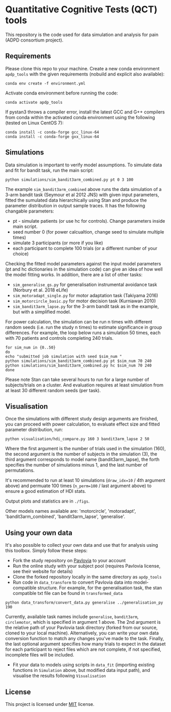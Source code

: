# Quantitative Cognitive Tests (QCT) tools

This repository is the code used for data simulation and analysis for pain (ADPD consortium project).

## Requirements

Please clone this repo to your machine. Create a new conda environment `apdp_tools` with the given requirements (nobuild and explicit also available):

```setup
conda env create -f environment.yml
```

Activate conda environment before running the code:

```setup
conda activate apdp_tools
```

If pystan3 throws a compiler error, install the latest GCC and G++ compilers from conda within the activated conda environment using the following (tested on Linux CentOS 7):

```setup
conda install -c conda-forge gcc_linux-64
conda install -c conda-forge gxx_linux-64
```
   
## Simulations

Data simulation is important to verify model assumptions. To simulate data and fit for bandit task, run the main script:

```train
python simulations/sim_bandit3arm_combined.py pt 0 3 100
```

The example `sim_bandit3arm_combined` above runs the data simulation of a 3-arm bandit task (Seymour et al 2012 JNS) with given input parameters, fitted the sumulated data hierarchically using Stan and produce the parameter distribution in output sample traces. It has the following changable parameters:

* pt - simulate patients (or use hc for controls). Change parameters inside main script.
* seed number 0 (for power calcualtion, change seed to simulate multiple times)
* simulate 3 participants (or more if you like)
* each participant to complete 100 trials (or a different number of your choice)

Checking the fitted model parameters against the input model parameters (pt and hc dictionaries in the simulation code) can give an idea of how well the model fitting works. In addition, there are a list of other tasks:
* `sim_generalise_gs.py` for generalisation instrumental avoidance task (Norbury et al. 2018 eLife)
* `sim_motoradapt_single.py` for motor adaptation task (Takiyama 2016)
* `sim_motorcircle_basic.py` for motor decision task (Kurniawan 2010)
* `sim_bandit3arm_lapse.py` for the 3-arm bandit task as in the example, but with a simplified model.

For power calculation, the simulation can be run n times with different random seeds (i.e. run the study n times) to estimate significance in group differences. For example, the loop below runs a simulation 50 times, each with 70 patients and controls completing 240 trials.

```
for sim_num in {0..50}
do
echo "submitted job simulation with seed $sim_num "
python simulations/sim_bandit3arm_combined.py pt $sim_num 70 240
python simulations/sim_bandit3arm_combined.py hc $sim_num 70 240
done
```

Please note Stan can take several hours to run for a large number of subjects/trials on a cluster. And evaluation requires at least simulation from at least 30 different random seeds (per task).

## Visualisation

Once the simulations with different study design arguments are finished, you can proceed with power calculation, to evaluate effect size and fitted parameter distribution, run:

```eval
python visualisation/hdi_compare.py 160 3 bandit3arm_lapse 2 50
```
Where the first argument is the number of trials used in the simulation (160), the second argument is the number of subjects in the simulation (3), the third argument corresponds to model name (bandit3arm_lapse), the forth specifies the number of simulations minus 1, and the last number of permutations.

It's recommended to run at least 10 simulations (`draw_idx=10` / 4th argument above) and permuate 100 times (`n_perm=100` / last argument above) to ensure a good estimation of HDI stats.
  
Output plots and statistics are in `./figs`.

Other models names available are: 'motorcircle', 'motoradapt', 'bandit3arm_combined', 'bandit3arm_lapse', 'generalise'.

## Using your own data

It's also possible to collect your own data and use that for analysis using this toolbox. Simply follow these steps:

* Fork the study repository on [Pavlovia](https://pavlovia.org) to your account
* Run the online study with your subject pool (requires Pavlovia license, see their website for details)
* Clone the forked repository locally in the same directory as `apdp_tools` 
* Run code in `data_transform` to convert Pavlovia data into model-compatible structure. For example, for the generalisation task, the stan compatible txt file can be found in `transformed_data`

```eval
python data_transform/convert_data.py generalise ../generalisation_py 190
```

Currently, available task names include `generalise`, `bandit3arm`, `circlemotor`, which is specified in argument 1 above. The 2nd argument is the relative path of your Pavlovia task directory (forked from our source, cloned to your local machine). Alternatively, you can write your own data conversion function to match any changes you've made to the task. Finally, the last optional argument specifies how many trials to expect in the dataset for each participant to reject files which are not complete, if not specified, incomplete files will be included.

* Fit your data to models using scripts in `data_fit` (importing existing functions in `Simulation` above, but modified data input path), and visualise the results following `Visualisation`

## License

This project is licensed under [MIT](https://opensource.org/licenses/MIT) license.
